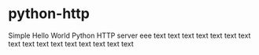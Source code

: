 # python-http

Simple Hello World Python HTTP server
eee
text
text
text
text
text
text
text
text
text
text
text
text
text
text
text
text
